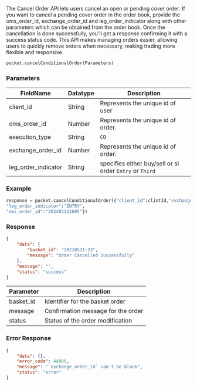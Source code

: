 <!-- ## Cancel Cover Order -->

The Cancel Order API lets users cancel an open or pending cover order. If you want to cancel a pending cover order in the order book, provide the oms_order_id, exchange_order_id and leg_order_indicator along with other parameters which can be obtained from the order book. Once the cancellation is done successfully, you'll get a response confirming it with a success status code. This API makes managing orders easier, allowing users to quickly remove orders when necessary, making trading more flexible and responsive.

```python
pocket.cancelConditionalOrder(Parameters)
```



### Parameters
| FieldName             | Datatype | Description                                    |
|-----------------------|----------|------------------------------------------------|
| client_id             | String   | Represents the unique id of user |
| oms_order_id         | Number   | Represents the unique id of order.            |
| execution_type        | String   | `CO`                                             |
| exchange_order_id     | Number   | Represents the unique id of order.            |
| leg_order_indicator   | String   | specifies either buy/sell or sl order `Entry` or `Third`                                 |


### Example 
```python
response = pocket.cancelConditionalOrder({"client_id":clintId,"exchange_order_id":"1300000034566552","execution_type":"CO",
"leg_order_indicator":"ENTRY", 
"oms_order_id":"202403132605"})
```


### Response
```json
{
    "data": {
        "basket_id": "20210531-23",
        "message": "Order Cancelled Successfully"
    },
    "message": "",
    "status": "success"
}
```

| Parameter           | Description                          |
|---------------|--------------------------------------|
| basket_id     | Identifier for the basket order      |
| message       | Confirmation message for the order   |
| status        | Status of the order modification     |

### Error Response
```json
{
    "data": {},
    "error_code": 44000,
    "message": "`exchange_order_id` can't be blank",
    "status": "error"
}
```

